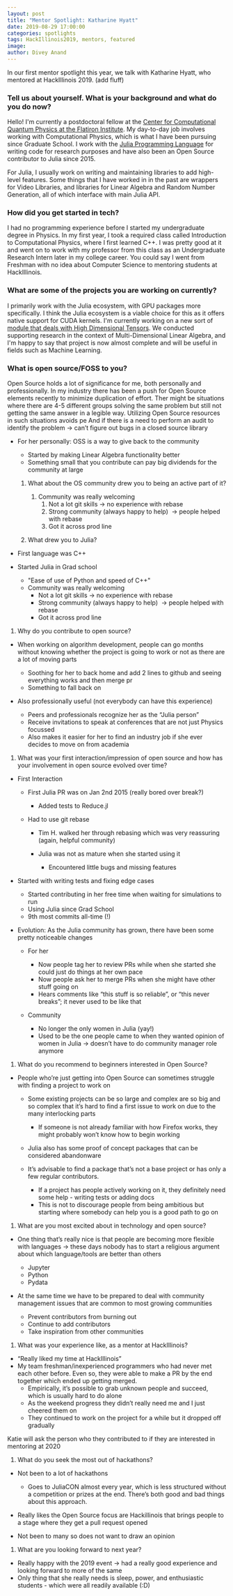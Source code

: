 ```yaml
---
layout: post
title: "Mentor Spotlight: Katharine Hyatt"
date: 2019-08-29 17:00:00
categories: spotlights
tags: HackIllinois2019, mentors, featured
image:
author: Divey Anand
---
```


In our first mentor spotlight this year, we talk with Katharine Hyatt, who mentored at HackIllinois 2019. (add fluff)

### Tell us about yourself. What is your background and what do you do now? 
Hello! I'm currently a postdoctoral fellow at the [Center for Computational Quantum Physics at the Flatiron Institute](https://www.simonsfoundation.org/flatiron/center-for-computational-quantum-physics). My day-to-day job involves working with Computational Physics, which is what I have been pursuing since Graduate School. I work with the [Julia Programming Language](https://julialang.org/) for writing code for research purposes and have also been an Open Source contributor to Julia since 2015.

For Julia, I usually work on writing and maintaining libraries to add high-level features. Some things that I have worked in in the past are wrappers for Video Libraries, and libraries for Linear Algebra and Random Number Generation, all of which interface with main Julia API. 

### How did you get started in tech? 
I had no programming experience before I started my undergraduate degree in Physics. In my first year, I took a required class called Introduction to Computational Physics, where I first learned C++. I was pretty good at it and went on to work with my professor from this class as an Undergraduate Research Intern later in my college career. You could say I went from Freshman with no idea about Computer Science to mentoring students at HackIllinois. 

### What are some of the projects you are working on currently?
I primarily work with the Julia ecosystem, with GPU packages more specifically. I think the Julia ecosystem is a viable choice for this as it offers native support for CUDA kernels. I'm currently working on a new sort of [module that deals with High Dimensional Tensors](https://github.com/ITensor/ITensors.jl). We conducted supporting research in the context of Multi-Dimensional Linear Algebra, and I'm happy to say that project is now almost complete and will be useful in fields such as Machine Learning. 

### What is open source/FOSS to you? 
Open Source holds a lot of significance for me, both personally and professionally. In my industry there has been a push for Open Source elements recently to minimize duplication of effort. Ther might be situations where there are 4-5 different groups solving the same problem but still not getting the same answer in a legible way. Utilizing Open Source resources in such situations avoids pe And if there is a need to perform an audit to identify the problem -&gt; can’t figure out bugs in a closed source library 

- For her personally: OSS is a way to give back to the community 
    - Started by making Linear Algebra functionality better 
    - Something small that you contribute can pay big dividends for the community at large 

  

    1. What about the OS community drew you to being an active part of it? 
        1. Community was really welcoming 
            1. Not a lot git skills -&gt; no experience with rebase 
            2. Strong community (always happy to help)  -&gt; people helped with rebase 
            3. Got it across prod line 

  1. What drew you to Julia? 

- First language was C++ 
- Started Julia in Grad school 
    - "Ease of use of Python and speed of C++" 
    - Community was really welcoming 
        - Not a lot git skills -&gt; no experience with rebase 
        - Strong community (always happy to help)  -&gt; people helped with rebase 
        - Got it across prod line

1. Why do you contribute to open source? 

- When working on algorithm development, people can go months without knowing whether the project is going to work or not as there are a lot of moving parts 
    - Soothing for her to back home and add 2 lines to github and seeing everything works and then merge pr 
    - Something to fall back on 

- Also professionally useful (not everybody can have this experience) 
    - Peers and professionals recognize her as the “Julia person” 
    - Receive invitations to speak at conferences that are not just Physics focussed 
    - Also makes it easier for her to find an industry job if she ever decides to move on from academia 

  

1. What was your first interaction/impression of open source and how has your involvement in open source evolved over time? 

- First Interaction 
    - First Julia PR was on Jan 2nd 2015 (really bored over break?)  
        - Added tests to Reduce.jl 

    - Had to use git rebase 
        - Tim H. walked her through rebasing which was very reassuring (again, helpful community) 
      
      - Julia was not as mature when she started using it 
        - Encountered little bugs and missing features 

- Started with writing tests and fixing edge cases 
    - Started contributing in her free time when waiting for simulations to run 
    - Using Julia since Grad School 
    - 9th most commits all-time (!)
  
- Evolution: As the Julia community has grown, there have been some pretty noticeable changes 
    - For her 
        - Now people tag her to review PRs while when she started she could just do things at her own pace 
        - Now people ask her to merge PRs when she might have other stuff going on 
        - Hears comments like “this stuff is so reliable”, or “this never breaks”; it never used to be like that 

    - Community  
        - No longer the only women in Julia (yay!)  
        - Used to be the one people came to when they wanted opinion of women in Julia -&gt; doesn’t have to do community manager role anymore 

  

1. What do you recommend to beginners interested in Open Source? 

- People who’re just getting into Open Source can sometimes struggle with finding a project to work on 
    - Some existing projects can be so large and complex are so big and so complex that it’s hard to find a first issue to work on due to the many interlocking parts 
        - If someone is not already familiar with how Firefox works, they might probably won’t know how to begin working 

    - Julia also has some proof of concept packages that can be considered abandonware 
    - It’s advisable to find a package that’s not a base project or has only a few regular contributors.  
        - If a project has people actively working on it, they definitely need some help - writing tests or adding docs 
        - This is not to discourage people from being ambitious but starting where somebody can help you is a good path to go on 

  

1. What are you most excited about in technology and open source? 

- One thing that’s really nice is that people are becoming more flexible with languages -&gt; these days nobody has to start a religious argument about which language/tools are better than others 
    - Jupyter 
    - Python  
    - Pydata 

- At the same time we have to be prepared to deal with community management issues that are common to most growing communities 
    - Prevent contributors from burning out 
    - Continue to add contributors 
    - Take inspiration from other communities 

  

1. What was your experience like, as a mentor at HackIllinois? 

- “Really liked my time at HackIllinois” 
- My team freshman/inexperienced programmers who had never met each other before. Even so, they were able to make a PR by the end together which ended up getting merged. 
    - Empirically, it’s possible to grab unknown people and succeed, which is usually hard to do alone 
    - As the weekend progress they didn’t really need me and I just cheered them on 
    - They continued to work on the project for a while but it dropped off gradually 

  

Katie will ask the person who they contributed to if they are interested in mentoring at 2020

  

1. What do you seek the most out of hackathons? 

- Not been to a lot of hackathons 
    - Goes to JuliaCON almost every year, which is less structured without a competition or prizes at the end. There’s both good and bad things about this approach. 

- Really likes the Open Source focus are Hackillinois that brings people to a stage where they get a pull request opened 
- Not been to many so does not want to draw an opinion 
  
  

1. What are you looking forward to next year? 

- Really happy with the 2019 event -&gt; had a really good experience and looking forward to more of the same 
- Only thing that she really needs is sleep, power, and enthusiastic students - which were all readily available (:D)

